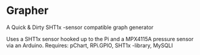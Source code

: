 Grapher
=======

A Quick &amp; Dirty SHT1x -sensor compatible graph generator


Uses a SHT1x sensor hooked up to the Pi and a MPX4115A pressure sensor via an Arduino.
Requires: pChart, RPi.GPIO, SHT1x -library, MySQLI
